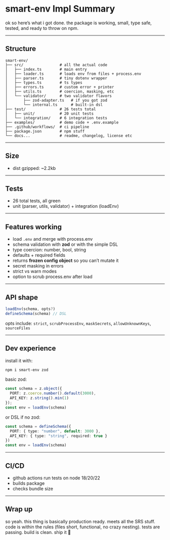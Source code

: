 # smart-env Impl Summary

ok so here’s what i got done.
the package is working, small, type safe, tested, and ready to throw on npm.

---

## Structure

```
smart-env/
├── src/                # all the actual code
│   ├── index.ts        # main entry
│   ├── loader.ts       # loads env from files + process.env
│   ├── parser.ts       # tiny dotenv wrapper
│   ├── types.ts        # ts types
│   ├── errors.ts       # custom error + printer
│   ├── utils.ts        # coercion, masking, etc
│   └── validator/      # two validator flavors
│       ├── zod-adapter.ts   # if you got zod
│       └── internal.ts      # built-in dsl
├── test/               # 26 tests total
│   ├── unit/           # 20 unit tests
│   └── integration/    # 6 integration tests
├── examples/           # demo code + .env.example
├── .github/workflows/  # ci pipeline
├── package.json        # npm stuff
└── docs...             # readme, changelog, license etc
```

---

## Size

* dist gzipped: ~2.2kb

---

## Tests

* 26 total tests, all green
* unit (parser, utils, validator) + integration (loadEnv)

---

## Features working

* load `.env` and merge with process.env
* schema validation with **zod** or with the simple DSL
* type coercion: number, bool, string
* defaults + required fields
* returns **frozen config object** so you can’t mutate it
* secret masking in errors
* strict vs warn modes
* option to scrub process.env after load

---

## API shape

```ts
loadEnv(schema, opts?)
defineSchema(schema) // DSL
```

opts include: `strict`, `scrubProcessEnv`, `maskSecrets`, `allowUnknownKeys`, `sourceFiles`

---

## Dev experience

install it with:

```bash
npm i smart-env zod
```

basic zod:

```ts
const schema = z.object({
  PORT: z.coerce.number().default(3000),
  API_KEY: z.string().min(1)
});
const env = loadEnv(schema)
```

or DSL if no zod:

```ts
const schema = defineSchema({
  PORT: { type: "number", default: 3000 },
  API_KEY: { type: "string", required: true }
})
const env = loadEnv(schema)
```

---

## CI/CD

* github actions run tests on node 18/20/22
* builds package
* checks bundle size

---

## Wrap up

so yeah. this thing is basically production ready.
meets all the SRS stuff.
code is within the rules (files short, functional, no crazy nesting).
tests are passing.
build is clean.
ship it 🚀
